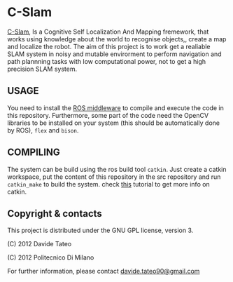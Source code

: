 C-Slam
======

[C-Slam](http://airlab.ws.dei.polimi.it/index.php/C-SLAM), Is a Cognitive Self Localization And Mapping fremework, that works using knowledge about the world to recognise objects,, create a map and localize the robot.
The aim of this project is to work get a realiable SLAM system in noisy and mutable envirorment to perform navigation and path plannning tasks with low computational power, not to get a high precision SLAM system.


USAGE
-----

You need to install the [ROS middleware](http://www.ros.org) to compile and execute the code in this repository. Furthermore, some part of the code need the OpenCV libraries to be installed on your system (this should be automatically done by ROS), `flex` and `bison`.


COMPILING
---------

The system can be build using the ros build tool `catkin`. Just create a catkin workspace, put the content of this repository in the src repository and run `catkin_make` to build the system.
check [this](http://ros.org/wiki/catkin/Tutorials/create_a_workspace) tutorial to get more info on catkin.


Copyright & contacts
--------------------

This project is distributed under the GNU GPL license, version 3.

(C) 2012 Davide Tateo

(C) 2012 Politecnico Di Milano

For further information, please contact davide.tateo90@gmail.com
